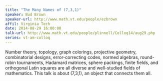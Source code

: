 ```yaml
---
title: "The Many Names of (7,3,1)"
speaker: Bud Brown
speaker-url: http://www.math.vt.edu/people/ezbrown
affil: Virginia Tech
date: 2014-08-29 16:00:00
talk-url: http://www.math.vt.edu/people/plinnell/Colloq14/aug29.php
series: vt-am-colloq
---
```


Number theory, topology, graph colorings, projective geometry, combinatorial
designs, error-correcting codes, normed algebras, round-robin tournaments,
Hadamard matrices, sphere packings, finite fields, and orthogonal Latin squares
are all diverse and well-studied fields of mathematics. This talk is about
(7,3,1), an object that connects them all.

